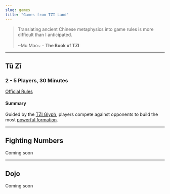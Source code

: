 ```yaml
---
slug: games
title: "Games from TZI Land"
---
```

>Translating ancient Chinese metaphysics into game rules 
is more difficult than I anticipated.<br /><br /> ~Mu Mao~ - **The Book of TZI**

---
## Tǔ Zǐ
### 2 - 5 Players, 30 Minutes
[Official Rules](tu-zi)
#### Summary
Guided by the [TZI Glyph](tzi-glyph), players compete against opponents to build the most [powerful formation](formations).

---
## Fighting Numbers
Coming soon

---
## Dojo
Coming soon